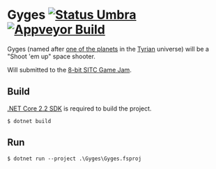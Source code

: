 # Gyges [![Status Umbra][status-umbra]][andivionian-status-classifier] [![Appveyor Build][badge-appveyor]][build-appveyor]

Gyges (named after [one of the planets][gyges] in the [Tyrian][tyrian]
universe) will be a "Shoot 'em up" space shooter.

Will submitted to the [8-bit SITC Game Jam][sitc-game-jam].

## Build

[.NET Core 2.2 SDK](netcore-sdk) is required to build the project.

```
$ dotnet build
```

## Run

```
$ dotnet run --project .\Gyges\Gyges.fsproj
```

[gyges]: https://www.youtube.com/watch?v=U2L7rcMN-Bw
[tyrian]: https://en.wikipedia.org/wiki/Tyrian_(video_game)
[sitc-game-jam]: https://itch.io/jam/8-bit-sitc-game-jam
[netcore-sdk]: https://www.microsoft.com/net/download/core#/sdk

[build-appveyor]: https://ci.appveyor.com/project/gsomix/sitc-game-jam/branch/master
[badge-appveyor]: https://ci.appveyor.com/api/projects/status/bg86bnt2ccnrkah5?svg=true

[andivionian-status-classifier]: https://github.com/ForNeVeR/andivionian-status-classifier#status-umbra-
[status-umbra]: https://img.shields.io/badge/status-umbra-red.svg

